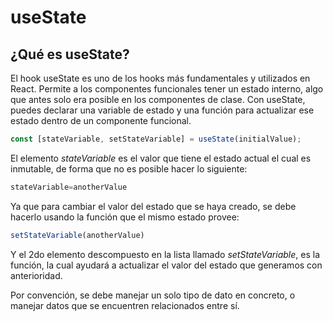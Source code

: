 # useState

## ¿Qué es useState?

El hook useState es uno de los hooks más fundamentales y utilizados en React. Permite a los componentes funcionales tener un estado interno, algo que antes solo era posible en los componentes de clase. Con useState, puedes declarar una variable de estado y una función para actualizar ese estado dentro de un componente funcional.

```javascript
const [stateVariable, setStateVariable] = useState(initialValue); 
```

El elemento $stateVariable$ es el valor que tiene el estado actual el cual es inmutable, de forma que no es posible hacer lo siguiente:
```javascript
stateVariable=anotherValue
```

Ya que para cambiar el valor del estado que se haya creado, se debe hacerlo usando la función que el mismo estado provee:
```javascript
setStateVariable(anotherValue)
```

Y el 2do elemento descompuesto en la lista llamado $setStateVariable$, es la función, la cual ayudará a actualizar el valor del estado que generamos con anterioridad.

Por convención, se debe manejar un solo tipo de dato en concreto, o manejar datos que se encuentren relacionados entre sí.
